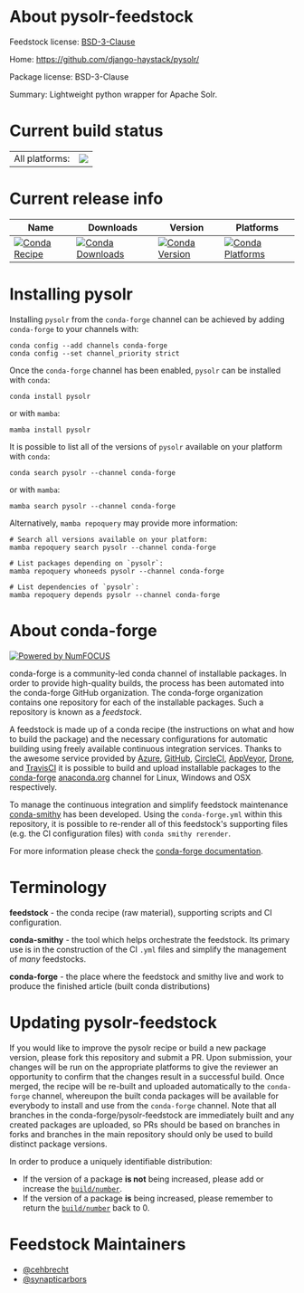 About pysolr-feedstock
======================

Feedstock license: [BSD-3-Clause](https://github.com/conda-forge/pysolr-feedstock/blob/main/LICENSE.txt)

Home: https://github.com/django-haystack/pysolr/

Package license: BSD-3-Clause

Summary: Lightweight python wrapper for Apache Solr.

Current build status
====================


<table><tr><td>All platforms:</td>
    <td>
      <a href="https://dev.azure.com/conda-forge/feedstock-builds/_build/latest?definitionId=3250&branchName=main">
        <img src="https://dev.azure.com/conda-forge/feedstock-builds/_apis/build/status/pysolr-feedstock?branchName=main">
      </a>
    </td>
  </tr>
</table>

Current release info
====================

| Name | Downloads | Version | Platforms |
| --- | --- | --- | --- |
| [![Conda Recipe](https://img.shields.io/badge/recipe-pysolr-green.svg)](https://anaconda.org/conda-forge/pysolr) | [![Conda Downloads](https://img.shields.io/conda/dn/conda-forge/pysolr.svg)](https://anaconda.org/conda-forge/pysolr) | [![Conda Version](https://img.shields.io/conda/vn/conda-forge/pysolr.svg)](https://anaconda.org/conda-forge/pysolr) | [![Conda Platforms](https://img.shields.io/conda/pn/conda-forge/pysolr.svg)](https://anaconda.org/conda-forge/pysolr) |

Installing pysolr
=================

Installing `pysolr` from the `conda-forge` channel can be achieved by adding `conda-forge` to your channels with:

```
conda config --add channels conda-forge
conda config --set channel_priority strict
```

Once the `conda-forge` channel has been enabled, `pysolr` can be installed with `conda`:

```
conda install pysolr
```

or with `mamba`:

```
mamba install pysolr
```

It is possible to list all of the versions of `pysolr` available on your platform with `conda`:

```
conda search pysolr --channel conda-forge
```

or with `mamba`:

```
mamba search pysolr --channel conda-forge
```

Alternatively, `mamba repoquery` may provide more information:

```
# Search all versions available on your platform:
mamba repoquery search pysolr --channel conda-forge

# List packages depending on `pysolr`:
mamba repoquery whoneeds pysolr --channel conda-forge

# List dependencies of `pysolr`:
mamba repoquery depends pysolr --channel conda-forge
```


About conda-forge
=================

[![Powered by
NumFOCUS](https://img.shields.io/badge/powered%20by-NumFOCUS-orange.svg?style=flat&colorA=E1523D&colorB=007D8A)](https://numfocus.org)

conda-forge is a community-led conda channel of installable packages.
In order to provide high-quality builds, the process has been automated into the
conda-forge GitHub organization. The conda-forge organization contains one repository
for each of the installable packages. Such a repository is known as a *feedstock*.

A feedstock is made up of a conda recipe (the instructions on what and how to build
the package) and the necessary configurations for automatic building using freely
available continuous integration services. Thanks to the awesome service provided by
[Azure](https://azure.microsoft.com/en-us/services/devops/), [GitHub](https://github.com/),
[CircleCI](https://circleci.com/), [AppVeyor](https://www.appveyor.com/),
[Drone](https://cloud.drone.io/welcome), and [TravisCI](https://travis-ci.com/)
it is possible to build and upload installable packages to the
[conda-forge](https://anaconda.org/conda-forge) [anaconda.org](https://anaconda.org/)
channel for Linux, Windows and OSX respectively.

To manage the continuous integration and simplify feedstock maintenance
[conda-smithy](https://github.com/conda-forge/conda-smithy) has been developed.
Using the ``conda-forge.yml`` within this repository, it is possible to re-render all of
this feedstock's supporting files (e.g. the CI configuration files) with ``conda smithy rerender``.

For more information please check the [conda-forge documentation](https://conda-forge.org/docs/).

Terminology
===========

**feedstock** - the conda recipe (raw material), supporting scripts and CI configuration.

**conda-smithy** - the tool which helps orchestrate the feedstock.
                   Its primary use is in the construction of the CI ``.yml`` files
                   and simplify the management of *many* feedstocks.

**conda-forge** - the place where the feedstock and smithy live and work to
                  produce the finished article (built conda distributions)


Updating pysolr-feedstock
=========================

If you would like to improve the pysolr recipe or build a new
package version, please fork this repository and submit a PR. Upon submission,
your changes will be run on the appropriate platforms to give the reviewer an
opportunity to confirm that the changes result in a successful build. Once
merged, the recipe will be re-built and uploaded automatically to the
`conda-forge` channel, whereupon the built conda packages will be available for
everybody to install and use from the `conda-forge` channel.
Note that all branches in the conda-forge/pysolr-feedstock are
immediately built and any created packages are uploaded, so PRs should be based
on branches in forks and branches in the main repository should only be used to
build distinct package versions.

In order to produce a uniquely identifiable distribution:
 * If the version of a package **is not** being increased, please add or increase
   the [``build/number``](https://docs.conda.io/projects/conda-build/en/latest/resources/define-metadata.html#build-number-and-string).
 * If the version of a package **is** being increased, please remember to return
   the [``build/number``](https://docs.conda.io/projects/conda-build/en/latest/resources/define-metadata.html#build-number-and-string)
   back to 0.

Feedstock Maintainers
=====================

* [@cehbrecht](https://github.com/cehbrecht/)
* [@synapticarbors](https://github.com/synapticarbors/)

